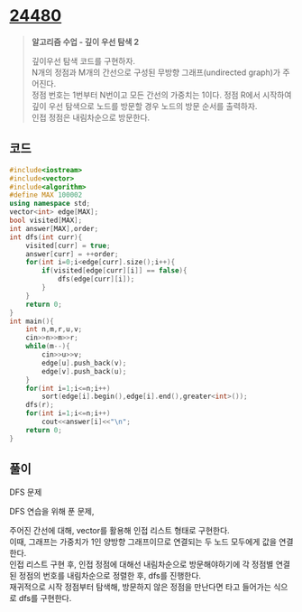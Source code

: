 # [24480](https://www.acmicpc.net/problem/24480)

> __알고리즘 수업 - 깊이 우선 탐색 2__
>
> 깊이우선 탐색 코드를 구현하자.  
> N개의 정점과 M개의 간선으로 구성된 무방향 그래프(undirected graph)가 주어진다.  
> 정점 번호는 1번부터 N번이고 모든 간선의 가중치는 1이다. 정점 R에서 시작하여 깊이 우선 탐색으로 노드를 방문할 경우 노드의 방문 순서를 출력하자.  
> 인접 정점은 내림차순으로 방문한다.  

## 코드

```c++
#include<iostream>
#include<vector>
#include<algorithm>
#define MAX 100002
using namespace std;
vector<int> edge[MAX];
bool visited[MAX];
int answer[MAX],order;
int dfs(int curr){
    visited[curr] = true;
    answer[curr] = ++order;
    for(int i=0;i<edge[curr].size();i++){
        if(visited[edge[curr][i]] == false){
            dfs(edge[curr][i]);
        }
    }
    return 0;
}
int main(){
    int n,m,r,u,v;
    cin>>n>>m>>r;
    while(m--){
        cin>>u>>v;
        edge[u].push_back(v);
        edge[v].push_back(u);
    }
    for(int i=1;i<=n;i++)
        sort(edge[i].begin(),edge[i].end(),greater<int>());
    dfs(r);
    for(int i=1;i<=n;i++)
        cout<<answer[i]<<"\n";
    return 0;
}
```

## 풀이

DFS 문제

DFS 연습을 위해 푼 문제,  

주어진 간선에 대해, vector를 활용해 인접 리스트 형태로 구현한다.  
이때, 그래프는 가중치가 1인 양방향 그래프이므로 연결되는 두 노드 모두에게 값을 연결한다.  
인접 리스트 구현 후, 인접 정점에 대해선 내림차순으로 방문해야하기에 각 정점별 연결된 정점의 번호를 내림차순으로 정렬한 후, dfs를 진행한다.  
재귀적으로 시작 정점부터 탐색해, 방문하지 않은 정점을 만난다면 타고 들어가는 식으로 dfs를 구현한다.  
